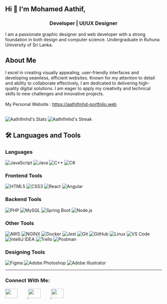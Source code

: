 ## Hi 👋 I'm Mohamed Aathif,

<h3 align="center">Developer | UI/UX Designer</h3>

<p> I am a passionate graphic designer and web developer with a strong foundation in both design and computer science. Undergraduate in Ruhuna University of Sri Lanka.</p>

## About Me
I excel in creating visually appealing, user-friendly interfaces and developing seamless, efficient websites. Known for my attention to detail and ability to collaborate effectively, I am dedicated to delivering high-quality digital solutions. I am eager to apply my creativity and technical skills to new challenges and innovative projects.
<br><br>
My Personal Website : <a href="https://aathifmhd-47c81.web.app">https://aathifmhd-portfolio.web</a>
<br><br>

![Aathifmhd's Stats](https://github-readme-stats.vercel.app/api?username=Aathifmhd&theme=radical&show_icons=true&hide_border=false&count_private=true)
![Aathifmhd's Streak](https://github-readme-streak-stats.herokuapp.com/?user=Aathifmhd&theme=radical&hide_border=false)


## 🛠️ Languages and Tools

### **Languages**
![JavaScript](https://img.shields.io/badge/-JavaScript-F7DF1E?style=flat&logo=javascript&logoColor=black)
![Java](https://img.shields.io/badge/-Java-007396?style=flat&logo=java&logoColor=white)
![C++](https://img.shields.io/badge/-C++-00599C?style=flat&logo=cplusplus&logoColor=white)
![C#](https://img.shields.io/badge/-C%23-239120?style=flat&logo=c-sharp&logoColor=white)


### **Frontend Tools**
![HTML5](https://img.shields.io/badge/-HTML5-E34F26?style=flat&logo=html5&logoColor=white)
![CSS3](https://img.shields.io/badge/-CSS3-1572B6?style=flat&logo=css3&logoColor=white)
![React](https://img.shields.io/badge/-React-61DAFB?style=flat&logo=react&logoColor=black)
![Angular](https://img.shields.io/badge/-Angular-DD0031?style=flat&logo=angular&logoColor=white)


### **Backend Tools**
![PHP](https://img.shields.io/badge/-PHP-777BB4?style=flat&logo=php&logoColor=white)
![MySQL](https://img.shields.io/badge/-MySQL-4479A1?style=flat&logo=mysql&logoColor=white)
![Spring Boot](https://img.shields.io/badge/-Spring%20Boot-6DB33F?style=flat&logo=spring-boot&logoColor=white)
![Node.js](https://img.shields.io/badge/-Node.js-339933?style=flat&logo=node.js&logoColor=white)

### **Other Tools**
![AWS](https://img.shields.io/badge/-AWS-232F3E?style=flat&logo=amazon-aws&logoColor=white)
![NGINX](https://img.shields.io/badge/-NGINX-009639?style=flat&logo=nginx&logoColor=white)
![Docker](https://img.shields.io/badge/-Docker-2496ED?style=flat&logo=docker&logoColor=white)
![Jest](https://img.shields.io/badge/-Jest-C21325?style=flat&logo=jest&logoColor=white)
![Git](https://img.shields.io/badge/-Git-F05032?style=flat&logo=git&logoColor=white)
![GitHub](https://img.shields.io/badge/-GitHub-181717?style=flat&logo=github&logoColor=white)
![Linux](https://img.shields.io/badge/-Linux-FCC624?style=flat&logo=linux&logoColor=black)
![VS Code](https://img.shields.io/badge/-VS%20Code-007ACC?style=flat&logo=visual-studio-code&logoColor=white)
![IntelliJ IDEA](https://img.shields.io/badge/-IntelliJ%20IDEA-000000?style=flat&logo=intellij-idea&logoColor=white)
![Trello](https://img.shields.io/badge/-Trello-0079BF?style=flat&logo=trello&logoColor=white)
![Postman](https://img.shields.io/badge/-Postman-FF6C37?style=flat&logo=postman&logoColor=white)

### **Designing Tools**
![Figma](https://img.shields.io/badge/-Figma-F24E1E?style=flat&logo=figma&logoColor=white)
![Adobe Photoshop](https://img.shields.io/badge/-Adobe%20Photoshop-31A8FF?style=flat&logo=adobe-photoshop&logoColor=white)
![Adobe Illustrator](https://img.shields.io/badge/-Adobe%20Illustrator-FF9A00?style=flat&logo=adobe-illustrator&logoColor=white)

---

<h3 align="left">Connect With Me:</h3>
  <a href="https://www.linkedin.com/in/mohammed-aathif-164429269?utm_source=share&utm_campaign=share_via&utm_content=profile&utm_medium=android_app" target="blank">
    <img style="padding-right:30;" src="https://raw.githubusercontent.com/rahuldkjain/github-profile-readme-generator/master/src/images/icons/Social/linked-in-alt.svg" height="30" width="40" />
  </a>
  <a href="https://www.facebook.com/profile.php?id=100007210519097&mibextid=ZbWKwL" target="blank">
    <img style="padding-right:30;" src="https://raw.githubusercontent.com/rahuldkjain/github-profile-readme-generator/master/src/images/icons/Social/facebook.svg" height="30" width="40" />
  </a>
  <a href="https://www.instagram.com/invites/contact/?igsh=12bi05f8asusi&utm_content=qa96cts"  target="blank">
    <img style="padding-right:30;" src="https://raw.githubusercontent.com/rahuldkjain/github-profile-readme-generator/master/src/images/icons/Social/instagram.svg" height="30" width="40" />
  </a>

